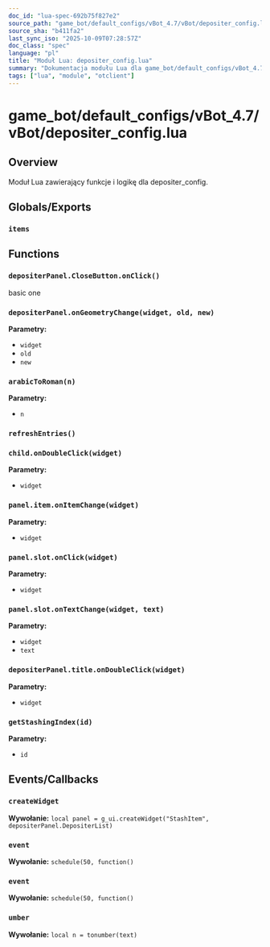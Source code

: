 ```yaml
---
doc_id: "lua-spec-692b75f827e2"
source_path: "game_bot/default_configs/vBot_4.7/vBot/depositer_config.lua"
source_sha: "b411fa2"
last_sync_iso: "2025-10-09T07:28:57Z"
doc_class: "spec"
language: "pl"
title: "Moduł Lua: depositer_config.lua"
summary: "Dokumentacja modułu Lua dla game_bot/default_configs/vBot_4.7/vBot/depositer_config.lua"
tags: ["lua", "module", "otclient"]
---
```


# game_bot/default_configs/vBot_4.7/vBot/depositer_config.lua

## Overview

Moduł Lua zawierający funkcje i logikę dla depositer_config.

## Globals/Exports

### `items`

## Functions

### `depositerPanel.CloseButton.onClick()`

basic one

### `depositerPanel.onGeometryChange(widget, old, new)`

**Parametry:**

- `widget`
- `old`
- `new`

### `arabicToRoman(n)`

**Parametry:**

- `n`

### `refreshEntries()`

### `child.onDoubleClick(widget)`

**Parametry:**

- `widget`

### `panel.item.onItemChange(widget)`

**Parametry:**

- `widget`

### `panel.slot.onClick(widget)`

**Parametry:**

- `widget`

### `panel.slot.onTextChange(widget, text)`

**Parametry:**

- `widget`
- `text`

### `depositerPanel.title.onDoubleClick(widget)`

**Parametry:**

- `widget`

### `getStashingIndex(id)`

**Parametry:**

- `id`

## Events/Callbacks

### `createWidget`

**Wywołanie:** `local panel = g_ui.createWidget("StashItem", depositerPanel.DepositerList)`

### `event`

**Wywołanie:** `schedule(50, function()`

### `event`

**Wywołanie:** `schedule(50, function()`

### `umber`

**Wywołanie:** `local n = tonumber(text)`
